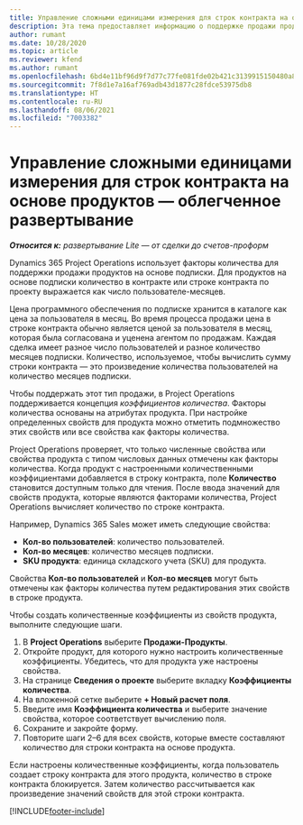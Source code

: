 ```yaml
---
title: Управление сложными единицами измерения для строк контракта на основе продуктов — облегченное развертывание
description: Эта тема предоставляет информацию о поддержке продажи продуктов на основе подписки.
author: rumant
ms.date: 10/28/2020
ms.topic: article
ms.reviewer: kfend
ms.author: rumant
ms.openlocfilehash: 6bd4e11bf96d9f7d77c77fe081fde02b421c3139915150480a8d1a4d812887f6
ms.sourcegitcommit: 7f8d1e7a16af769adb43d1877c28fdce53975db8
ms.translationtype: HT
ms.contentlocale: ru-RU
ms.lasthandoff: 08/06/2021
ms.locfileid: "7003382"
---
```

# <a name="manage-complex-units-for-product-based-contract-lines---lite"></a>Управление сложными единицами измерения для строк контракта на основе продуктов — облегченное развертывание

_**Относится к:** развертывание Lite — от сделки до счетов-проформ_

Dynamics 365 Project Operations использует факторы количества для поддержки продажи продуктов на основе подписки. Для продуктов на основе подписки количество в контракте или строке контракта по проекту выражается как число пользователе-месяцев.

Цена программного обеспечения по подписке хранится в каталоге как цена за пользователя в месяц. Во время процесса продажи цена в строке контракта обычно является ценой за пользователя в месяц, которая была согласована и уценена агентом по продажам. Каждая сделка имеет разное число пользователей и разное количество месяцев подписки. Количество, используемое, чтобы вычислить сумму строки контракта — это произведение количества пользователей на количество месяцев подписки.

Чтобы поддержать этот тип продажи, в Project Operations поддерживается концепция *коэффициентов количества*. Факторы количества основаны на атрибутах продукта. При настройке определенных свойств для продукта можно отметить подмножество этих свойств или все свойства как факторы количества.

Project Operations проверяет, что только численные свойства или свойства продукта с типом числовых данных отмечены как факторы количества. Когда продукт с настроенными количественными коэффициентами добавляется в строку контракта, поле **Количество** становится доступным только для чтения. После ввода значений для свойств продукта, которые являются факторами количества, Project Operations вычисляет количество по строке контракта.

Например, Dynamics 365 Sales может иметь следующие свойства:

- **Кол-во пользователей**: количество пользователей.
- **Кол-во месяцев**: количество месяцев подписки.
- **SKU продукта**: единица складского учета (SKU) для продукта.

Свойства **Кол-во пользователей** и **Кол-во месяцев** могут быть отмечены как факторы количества путем редактирования этих свойств в строке продукта.

Чтобы создать количественные коэффициенты из свойств продукта, выполните следующие шаги.

1. В **Project Operations** выберите **Продажи-Продукты**.
2. Откройте продукт, для которого нужно настроить количественные коэффициенты. Убедитесь, что для продукта уже настроены свойства.
3. На странице **Сведения о проекте** выберите вкладку **Коэффициенты количества**.
4. На вложенной сетке выберите **+ Новый расчет поля**.
5. Введите имя **Коэффициента количества** и выберите значение свойства, которое соответствует вычислению поля.
6. Сохраните и закройте форму.
7. Повторите шаги 2–6 для всех свойств, которые вместе составляют количество для строки контракта на основе продукта.

Если настроены количественные коэффициенты, когда пользователь создает строку контракта для этого продукта, количество в строке контракта блокируется. Затем количество рассчитывается как произведение значений свойств для этой строки контракта.


[!INCLUDE[footer-include](../../includes/footer-banner.md)]